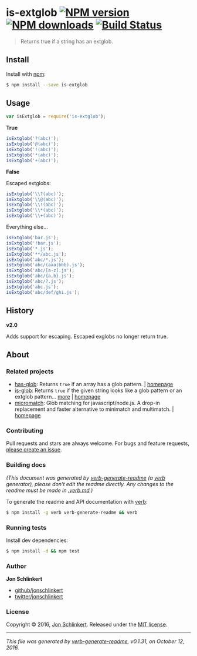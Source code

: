 # is-extglob [![NPM version](https://img.shields.io/npm/v/is-extglob.svg?style=flat)](https://www.npmjs.com/package/is-extglob) [![NPM downloads](https://img.shields.io/npm/dm/is-extglob.svg?style=flat)](https://npmjs.org/package/is-extglob) [![Build Status](https://img.shields.io/travis/jonschlinkert/is-extglob.svg?style=flat)](https://travis-ci.org/jonschlinkert/is-extglob)

> Returns true if a string has an extglob.

## Install

Install with [npm](https://www.npmjs.com/):

```sh
$ npm install --save is-extglob
```

## Usage

```js
var isExtglob = require('is-extglob');
```

**True**

```js
isExtglob('?(abc)');
isExtglob('@(abc)');
isExtglob('!(abc)');
isExtglob('*(abc)');
isExtglob('+(abc)');
```

**False**

Escaped extglobs:

```js
isExtglob('\\?(abc)');
isExtglob('\\@(abc)');
isExtglob('\\!(abc)');
isExtglob('\\*(abc)');
isExtglob('\\+(abc)');
```

Everything else...

```js
isExtglob('bar.js');
isExtglob('!bar.js');
isExtglob('*.js');
isExtglob('**/abc.js');
isExtglob('abc/*.js');
isExtglob('abc/(aaa|bbb).js');
isExtglob('abc/[a-z].js');
isExtglob('abc/{a,b}.js');
isExtglob('abc/?.js');
isExtglob('abc.js');
isExtglob('abc/def/ghi.js');
```

## History

**v2.0**

Adds support for escaping. Escaped exglobs no longer return true.

## About

### Related projects

* [has-glob](https://www.npmjs.com/package/has-glob): Returns `true` if an array has a glob pattern. | [homepage](https://github.com/jonschlinkert/has-glob "Returns `true` if an array has a glob pattern.")
* [is-glob](https://www.npmjs.com/package/is-glob): Returns `true` if the given string looks like a glob pattern or an extglob pattern… [more](https://github.com/jonschlinkert/is-glob) | [homepage](https://github.com/jonschlinkert/is-glob "Returns `true` if the given string looks like a glob pattern or an extglob pattern. This makes it easy to create code that only uses external modules like node-glob when necessary, resulting in much faster code execution and initialization time, and a bet")
* [micromatch](https://www.npmjs.com/package/micromatch): Glob matching for javascript/node.js. A drop-in replacement and faster alternative to minimatch and multimatch. | [homepage](https://github.com/jonschlinkert/micromatch "Glob matching for javascript/node.js. A drop-in replacement and faster alternative to minimatch and multimatch.")

### Contributing

Pull requests and stars are always welcome. For bugs and feature requests, [please create an issue](../../issues/new).

### Building docs

_(This document was generated by [verb-generate-readme](https://github.com/verbose/verb-generate-readme) (a [verb](https://github.com/verbose/verb) generator), please don't edit the readme directly. Any changes to the readme must be made in [.verb.md](.verb.md).)_

To generate the readme and API documentation with [verb](https://github.com/verbose/verb):

```sh
$ npm install -g verb verb-generate-readme && verb
```

### Running tests

Install dev dependencies:

```sh
$ npm install -d && npm test
```

### Author

**Jon Schlinkert**

* [github/jonschlinkert](https://github.com/jonschlinkert)
* [twitter/jonschlinkert](http://twitter.com/jonschlinkert)

### License

Copyright © 2016, [Jon Schlinkert](https://github.com/jonschlinkert).
Released under the [MIT license](https://github.com/jonschlinkert/is-extglob/blob/master/LICENSE).

***

_This file was generated by [verb-generate-readme](https://github.com/verbose/verb-generate-readme), v0.1.31, on October 12, 2016._